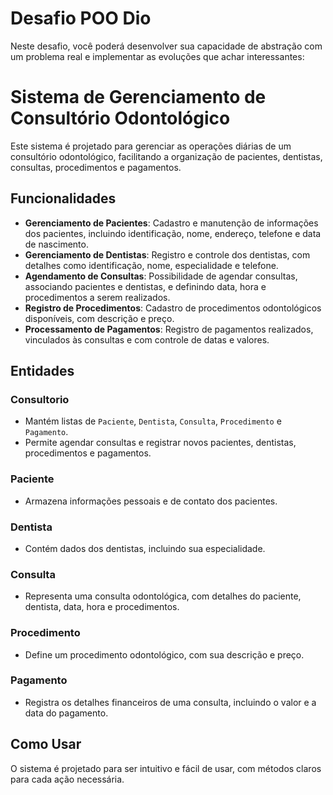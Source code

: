 # Desafio POO Dio

Neste desafio, você poderá desenvolver sua capacidade de abstração com um problema real e implementar as evoluções que achar interessantes:

# Sistema de Gerenciamento de Consultório Odontológico

Este sistema é projetado para gerenciar as operações diárias de um consultório odontológico, facilitando a organização de pacientes, dentistas, consultas, procedimentos e pagamentos.

## Funcionalidades

- **Gerenciamento de Pacientes**: Cadastro e manutenção de informações dos pacientes, incluindo identificação, nome, endereço, telefone e data de nascimento.
- **Gerenciamento de Dentistas**: Registro e controle dos dentistas, com detalhes como identificação, nome, especialidade e telefone.
- **Agendamento de Consultas**: Possibilidade de agendar consultas, associando pacientes e dentistas, e definindo data, hora e procedimentos a serem realizados.
- **Registro de Procedimentos**: Cadastro de procedimentos odontológicos disponíveis, com descrição e preço.
- **Processamento de Pagamentos**: Registro de pagamentos realizados, vinculados às consultas e com controle de datas e valores.

## Entidades

### Consultorio
- Mantém listas de `Paciente`, `Dentista`, `Consulta`, `Procedimento` e `Pagamento`.
- Permite agendar consultas e registrar novos pacientes, dentistas, procedimentos e pagamentos.

### Paciente
- Armazena informações pessoais e de contato dos pacientes.

### Dentista
- Contém dados dos dentistas, incluindo sua especialidade.

### Consulta
- Representa uma consulta odontológica, com detalhes do paciente, dentista, data, hora e procedimentos.

### Procedimento
- Define um procedimento odontológico, com sua descrição e preço.

### Pagamento
- Registra os detalhes financeiros de uma consulta, incluindo o valor e a data do pagamento.

## Como Usar

O sistema é projetado para ser intuitivo e fácil de usar, com métodos claros para cada ação necessária. 



